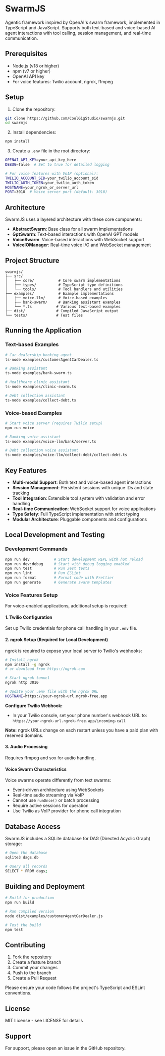 # SwarmJS

Agentic framework inspired by OpenAI's swarm framework, implemented in TypeScript and JavaScript. Supports both text-based and voice-based AI agent interactions with tool calling, session management, and real-time communication.

## Prerequisites

- Node.js (v18 or higher)
- npm (v7 or higher)
- OpenAI API key
- For voice features: Twilio account, ngrok, ffmpeg

## Setup

1. Clone the repository:

```bash
git clone https://github.com/CoolGigStudio/swarmjs.git
cd swarmjs
```

2. Install dependencies:

```bash
npm install
```

3. Create a `.env` file in the root directory:

```bash
OPENAI_API_KEY=your_api_key_here
DEBUG=false  # Set to true for detailed logging

# For voice features with VoIP (optional):
TWILIO_ACCOUNT_SID=your_twilio_account_sid
TWILIO_AUTH_TOKEN=your_twilio_auth_token
HOSTNAME=your_ngrok_or_server_url
PORT=3010  # Voice server port (default: 3010)
```

## Architecture

SwarmJS uses a layered architecture with these core components:

- **AbstractSwarm**: Base class for all swarm implementations
- **GptSwarm**: Text-based interactions with OpenAI GPT models
- **VoiceSwarm**: Voice-based interactions with WebSocket support
- **VoiceIOManager**: Real-time voice I/O and WebSocket management

## Project Structure

```
swarmjs/
├── src/
│   ├── core/           # Core swarm implementations
│   ├── types/          # TypeScript type definitions
│   └── tools/          # Tool handlers and utilities
├── examples/           # Example implementations
│   ├── voice-llm/      # Voice-based examples
│   ├── bank-swarm/     # Banking assistant examples
│   └── *.ts           # Various text-based examples
├── dist/              # Compiled JavaScript output
└── tests/             # Test files
```

## Running the Application

### Text-based Examples

```bash
# Car dealership booking agent
ts-node examples/customerAgentCarDealer.ts

# Banking assistant
ts-node examples/bank-swarm.ts

# Healthcare clinic assistant
ts-node examples/clinic-swarm.ts

# Debt collection assistant
ts-node examples/collect-debt.ts
```

### Voice-based Examples

```bash
# Start voice server (requires Twilio setup)
npm run voice

# Banking voice assistant
ts-node examples/voice-llm/bank/server.ts

# Debt collection voice assistant
ts-node examples/voice-llm/collect-debt/collect-debt.ts
```

## Key Features

- **Multi-modal Support**: Both text and voice-based agent interactions
- **Session Management**: Persistent sessions with unique IDs and state tracking
- **Tool Integration**: Extensible tool system with validation and error handling
- **Real-time Communication**: WebSocket support for voice applications
- **Type Safety**: Full TypeScript implementation with strict typing
- **Modular Architecture**: Pluggable components and configurations

## Local Development and Testing

### Development Commands

```bash
npm run dev           # Start development REPL with hot reload
npm run dev:debug     # Start with debug logging enabled
npm run test          # Run Jest tests
npm run lint          # Run ESLint
npm run format        # Format code with Prettier
npm run generate      # Generate swarm templates
```

### Voice Features Setup

For voice-enabled applications, additional setup is required:

#### 1. Twilio Configuration
Set up Twilio credentials for phone call handling in your `.env` file.

#### 2. ngrok Setup (Required for Local Development)
ngrok is required to expose your local server to Twilio's webhooks:

```bash
# Install ngrok
npm install -g ngrok
# or download from https://ngrok.com

# Start ngrok tunnel
ngrok http 3010

# Update your .env file with the ngrok URL
HOSTNAME=https://your-ngrok-url.ngrok-free.app
```

**Configure Twilio Webhook:**
- In your Twilio console, set your phone number's webhook URL to: `https://your-ngrok-url.ngrok-free.app/incoming-call`

**Note:** ngrok URLs change on each restart unless you have a paid plan with reserved domains.

#### 3. Audio Processing
Requires ffmpeg and sox for audio handling.

#### Voice Swarm Characteristics

Voice swarms operate differently from text swarms:

- Event-driven architecture using WebSockets
- Real-time audio streaming via VoIP
- Cannot use `runOnce()` or batch processing
- Require active sessions for operation
- Use Twilio as VoIP provider for phone call integration

## Database Access

SwarmJS includes a SQLite database for DAG (Directed Acyclic Graph) storage:

```bash
# Open the database
sqlite3 dags.db

# Query all records
SELECT * FROM dags;
```

## Building and Deployment

```bash
# Build for production
npm run build

# Run compiled version
node dist/examples/customerAgentCarDealer.js

# Test the build
npm test
```

## Contributing

1. Fork the repository
2. Create a feature branch
3. Commit your changes
4. Push to the branch
5. Create a Pull Request

Please ensure your code follows the project's TypeScript and ESLint conventions.

## License

MIT License - see LICENSE for details

## Support

For support, please open an issue in the GitHub repository.
